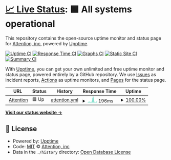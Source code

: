 # [📈 Live Status](https://status.attention.tech): <!--live status--> **🟩 All systems operational**

This repository contains the open-source uptime monitor and status page for [Attention, inc](https://status.attention.tech), powered by [Upptime](https://github.com/upptime/upptime).

[![Uptime CI](https://github.com/attentiontech/status-page/workflows/Uptime%20CI/badge.svg)](https://github.com/attentiontech/status-page/actions?query=workflow%3A%22Uptime+CI%22)
[![Response Time CI](https://github.com/attentiontech/status-page/workflows/Response%20Time%20CI/badge.svg)](https://github.com/attentiontech/status-page/actions?query=workflow%3A%22Response+Time+CI%22)
[![Graphs CI](https://github.com/attentiontech/status-page/workflows/Graphs%20CI/badge.svg)](https://github.com/attentiontech/status-page/actions?query=workflow%3A%22Graphs+CI%22)
[![Static Site CI](https://github.com/attentiontech/status-page/workflows/Static%20Site%20CI/badge.svg)](https://github.com/attentiontech/status-page/actions?query=workflow%3A%22Static+Site+CI%22)
[![Summary CI](https://github.com/attentiontech/status-page/workflows/Summary%20CI/badge.svg)](https://github.com/attentiontech/status-page/actions?query=workflow%3A%22Summary+CI%22)

With [Upptime](https://upptime.js.org), you can get your own unlimited and free uptime monitor and status page, powered entirely by a GitHub repository. We use [Issues](https://github.com/attentiontech/status-page/issues) as incident reports, [Actions](https://github.com/attentiontech/status-page/actions) as uptime monitors, and [Pages](https://status.attention.tech) for the status page.

<!--start: status pages-->
<!-- This summary is generated by Upptime (https://github.com/upptime/upptime) -->
<!-- Do not edit this manually, your changes will be overwritten -->
<!-- prettier-ignore -->
| URL | Status | History | Response Time | Uptime |
| --- | ------ | ------- | ------------- | ------ |
| <img alt="" src="https://icons.duckduckgo.com/ip3/www.attention.tech.ico" height="13"> [Attention](https://www.attention.tech/) | 🟩 Up | [attention.yml](https://github.com/attentiontech/status-page/commits/HEAD/history/attention.yml) | <details><summary><img alt="Response time graph" src="./graphs/attention/response-time-week.png" height="20"> 196ms</summary><br><a href="https://status.attention.tech/history/attention"><img alt="Response time 256" src="https://img.shields.io/endpoint?url=https%3A%2F%2Fraw.githubusercontent.com%2Fattentiontech%2Fstatus-page%2FHEAD%2Fapi%2Fattention%2Fresponse-time.json"></a><br><a href="https://status.attention.tech/history/attention"><img alt="24-hour response time 65" src="https://img.shields.io/endpoint?url=https%3A%2F%2Fraw.githubusercontent.com%2Fattentiontech%2Fstatus-page%2FHEAD%2Fapi%2Fattention%2Fresponse-time-day.json"></a><br><a href="https://status.attention.tech/history/attention"><img alt="7-day response time 196" src="https://img.shields.io/endpoint?url=https%3A%2F%2Fraw.githubusercontent.com%2Fattentiontech%2Fstatus-page%2FHEAD%2Fapi%2Fattention%2Fresponse-time-week.json"></a><br><a href="https://status.attention.tech/history/attention"><img alt="30-day response time 164" src="https://img.shields.io/endpoint?url=https%3A%2F%2Fraw.githubusercontent.com%2Fattentiontech%2Fstatus-page%2FHEAD%2Fapi%2Fattention%2Fresponse-time-month.json"></a><br><a href="https://status.attention.tech/history/attention"><img alt="1-year response time 226" src="https://img.shields.io/endpoint?url=https%3A%2F%2Fraw.githubusercontent.com%2Fattentiontech%2Fstatus-page%2FHEAD%2Fapi%2Fattention%2Fresponse-time-year.json"></a></details> | <details><summary><a href="https://status.attention.tech/history/attention">100.00%</a></summary><a href="https://status.attention.tech/history/attention"><img alt="All-time uptime 99.99%" src="https://img.shields.io/endpoint?url=https%3A%2F%2Fraw.githubusercontent.com%2Fattentiontech%2Fstatus-page%2FHEAD%2Fapi%2Fattention%2Fuptime.json"></a><br><a href="https://status.attention.tech/history/attention"><img alt="24-hour uptime 100.00%" src="https://img.shields.io/endpoint?url=https%3A%2F%2Fraw.githubusercontent.com%2Fattentiontech%2Fstatus-page%2FHEAD%2Fapi%2Fattention%2Fuptime-day.json"></a><br><a href="https://status.attention.tech/history/attention"><img alt="7-day uptime 100.00%" src="https://img.shields.io/endpoint?url=https%3A%2F%2Fraw.githubusercontent.com%2Fattentiontech%2Fstatus-page%2FHEAD%2Fapi%2Fattention%2Fuptime-week.json"></a><br><a href="https://status.attention.tech/history/attention"><img alt="30-day uptime 100.00%" src="https://img.shields.io/endpoint?url=https%3A%2F%2Fraw.githubusercontent.com%2Fattentiontech%2Fstatus-page%2FHEAD%2Fapi%2Fattention%2Fuptime-month.json"></a><br><a href="https://status.attention.tech/history/attention"><img alt="1-year uptime 99.99%" src="https://img.shields.io/endpoint?url=https%3A%2F%2Fraw.githubusercontent.com%2Fattentiontech%2Fstatus-page%2FHEAD%2Fapi%2Fattention%2Fuptime-year.json"></a></details>

<!--end: status pages-->

[**Visit our status website →**](https://status.attention.tech)

## 📄 License

- Powered by: [Upptime](https://github.com/upptime/upptime)
- Code: [MIT](./LICENSE) © [Attention, inc](https://status.attention.tech)
- Data in the `./history` directory: [Open Database License](https://opendatacommons.org/licenses/odbl/1-0/)
